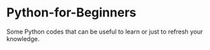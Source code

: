 # Python-for-Beginners
Some Python codes that can be useful to learn or just to refresh your knowledge.
